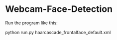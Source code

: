 Webcam-Face-Detection
==================

Run the program like this:

python run.py haarcascade_frontalface_default.xml
